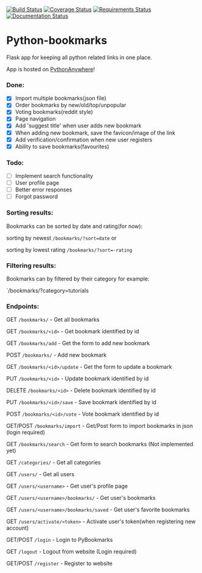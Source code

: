 [![Build Status](https://travis-ci.org/ev-agelos/Python-bookmarks.svg?branch=master)](https://travis-ci.org/ev-agelos/Python-bookmarks) [![Coverage Status](https://coveralls.io/repos/ev-agelos/Python-bookmarks/badge.svg?branch=master&service=github)](https://coveralls.io/github/ev-agelos/Python-bookmarks?branch=master) [![Requirements Status](https://requires.io/github/ev-agelos/Python-bookmarks/requirements.svg?branch=master)](https://requires.io/github/ev-agelos/Python-bookmarks/requirements/?branch=master) [![Documentation Status](https://readthedocs.org/projects/python-bookmarks/badge/?version=latest)](http://python-bookmarks.readthedocs.org/en/latest/?badge=latest)
# Python-bookmarks
Flask app for keeping all python related links in one place.

App is hosted on [PythonAnywhere](http://evagelos.pythonanywhere.com/)!

### Done:
- [x] Import multiple bookmarks(json file)
- [x] Order bookmarks by new/old/top/unpopular
- [x] Voting bookmarks(reddit style)
- [x] Page navigation
- [x] Add 'suggest title' when user adds new bookmark
- [x] When adding new bookmark, save the favicon/image of the link
- [x] Add verification/confirmation when new user registers
- [x] Ability to save bookmarks(favourites)

### Todo:
- [ ] Implement search functionality
- [ ] User profile page
- [ ] Better error responses
- [ ] Forgot password

### Sorting results:
Bookmarks can be sorted by date and rating(for now):

sorting by newest `/bookmarks/?sort=date` or

sorting by lowest rating `/bookmarks/?sort=-rating`

### Filtering results:
Bookmarks can by filtered by their category for example:

`/bookmarks/?category=tutorials

### Endpoints:
GET `/bookmarks/` - Get all bookmarks

GET `/bookmarks/<id>` - Get bookmark identified by id

GET `/bookmarks/add` - Get the form to add new bookmark

POST `/bookmarks/` - Add new bookmark

GET `/bookmarks/<id>/update` - Get the form to update a bookmark

PUT `/bookmarks/<id>` - Update bookmark identified by id

DELETE `/bookmarks/<id>` - Delete bookmark identified by id

PUT `/bookmarks/<id>/save` - Save bookmark identified by id

POST `/bookmarks/<id>/vote` - Vote bookmark identified by id

GET/POST `/bookmarks/import` - Get/Post form to import bookmarks in json (login required)

GET `/bookmarks/search` - Get form to search bookmarks (Not implemented yet)

GET `/categories/` - Get all categories

GET `/users/` - Get all users

GET `/users/<username>` - Get user's profile page

GET `/users/<username>/bookmarks/` - Get user's bookmarks

GET `/users/<username>/bookmarks/saved` - Get user's favorite bookmarks

GET `/users/activate/<token>` - Activate user's token(when registering new account)

GET/POST `/login` - Login to PyBookmarks

GET `/logout` - Logout from website (Login required)

GET/POST `/register` - Register to website
